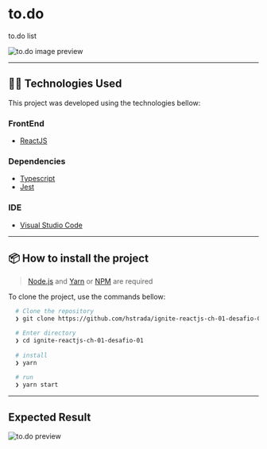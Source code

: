 # to.do

to.do list

![to.do image preview](https://github.com/hstrada/ignite-reactjs-desafio-01/blob/main/.github/assets/to.do-home.png?raw=true)

---
## 👨‍💻️ Technologies Used

This project was developed using the technologies bellow:
  
### FrontEnd

  - [ReactJS](https://pt-br.reactjs.org/)
  
### Dependencies

  - [Typescript](https://www.typescriptlang.org/)
  - [Jest](https://jestjs.io/)

### IDE

  - [Visual Studio Code](https://code.visualstudio.com/)

---
 
## 📦️ How to install the project

> [Node.js](https://nodejs.org/en/) and [Yarn](https://yarnpkg.com/) or [NPM](https://www.npmjs.com/) are required

To clone the project, use the commands bellow:

```bash
  # Clone the repository
  ❯ git clone https://github.com/hstrada/ignite-reactjs-ch-01-desafio-01.git

  # Enter directory
  ❯ cd ignite-reactjs-ch-01-desafio-01
  
  # install
  ❯ yarn
  
  # run
  ❯ yarn start
```

---

## Expected Result

![to.do preview](https://github.com/hstrada/ignite-reactjs-desafio-01/blob/main/.github/assets/to.do.gif?raw=true)
